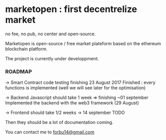# marketopen : first decentrelize market
no fee, no pub, no center and open-source.

Marketopen is open-source / free market plateform based on the ethereum blockchain platform.

The project is currently under developpment.

### ROADMAP

-> Smart Contract code testing finishing 23 August 2017
Finished : every functions is implemented (well we will see later for the optimisation)

-> Backend Javascript should take 1 week => finishing ~01 september
Implemented the backend with the web3 framework (29 August)

-> Frontend should take 1/2 weeks -> 14 september
TODO

Then they should be a lot of documentation coming.

You can contact me to forbu14@gmail.com
